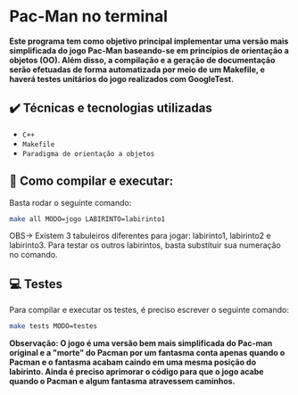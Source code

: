 # Pac-Man no terminal

<p><b> Este programa tem como objetivo principal implementar uma versão mais simplificada do jogo Pac-Man baseando-se
em princípios de orientação a objetos (OO). Além disso, a compilação e a geração de documentação serão efetuadas
de forma automatizada por meio de um Makefile, e haverá testes unitários do jogo realizados com GoogleTest. </b></p>

## ✔️ Técnicas e tecnologias utilizadas

- ``C++``
- ``Makefile``
- ``Paradigma de orientação a objetos``

## 🔨 Como compilar e executar: 
<p> Basta rodar o seguinte comando: </p>

```bash
make all MODO=jogo LABIRINTO=labirinto1
```
<p> OBS-> Existem 3 tabuleiros diferentes para jogar: labirinto1, labirinto2 e labirinto3. Para testar os outros labirintos, basta substituir sua numeração no comando. </p>



## :computer: Testes 
<p> Para compilar e executar os testes, é preciso escrever o seguinte comando: </p>

```bash
make tests MODO=testes 
```

<p><b> Observação: O jogo é uma versão bem mais simplificada do Pac-man original e a "morte" do Pacman
por um fantasma conta apenas quando o Pacman e o fantasma acabam caindo em uma mesma posição do labirinto.
Ainda é preciso aprimorar o código para que o jogo acabe quando o Pacman e algum fantasma atravessem caminhos.
</b></p>



